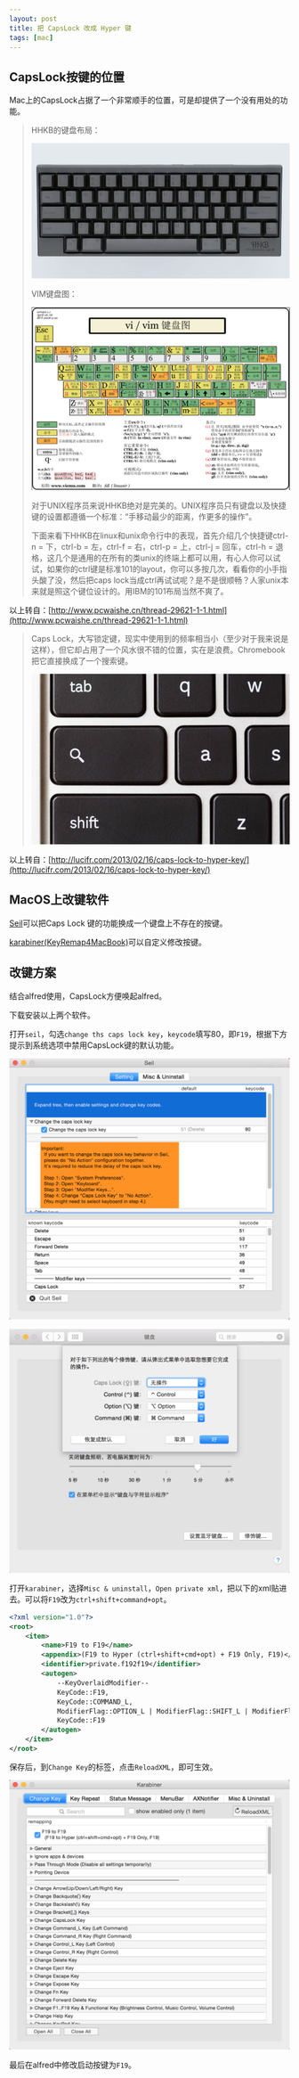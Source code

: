 ```yaml
---
layout: post
title: 把 CapsLock 改成 Hyper 键
tags: [mac]
---
```


## CapsLock按键的位置

Mac上的CapsLock占据了一个非常顺手的位置，可是却提供了一个没有用处的功能。

> HHKB的键盘布局：
>
> ![hhkb](/assets/2014-12-12-map-capslock-to-hyperkey/hhkb.jpg)
>
> VIM键盘图：
>
> ![vim](/assets/2014-12-12-map-capslock-to-hyperkey/vim.png)
>
> 对于UNIX程序员来说HHKB绝对是完美的。UNIX程序员只有键盘以及快捷键的设置都遵循一个标准：“手移动最少的距离，作更多的操作”。
>
> 下面来看下HHKB在linux和unix命令行中的表现，首先介绍几个快捷键ctrl-n = 下，ctrl-b = 左，ctrl-f = 右，ctrl-p = 上，ctrl-j = 回车，ctrl-h = 退格，这几个是通用的在所有的类unix的终端上都可以用，有心人你可以试试，如果你的ctrl键是标准101的layout，你可以多按几次，看看你的小手指头酸了没，然后把caps lock当成ctrl再试试呢？是不是很顺畅？人家unix本来就是照这个键位设计的。用IBM的101布局当然不爽了。

以上转自：[http://www.pcwaishe.cn/thread-29621-1-1.html](http://www.pcwaishe.cn/thread-29621-1-1.html)

> Caps Lock，大写锁定键，现实中使用到的频率相当小（至少对于我来说是这样），但它却占用了一个风水很不错的位置，实在是浪费。Chromebook 把它直接换成了一个搜索键。
>
> ![chromebook](/assets/2014-12-12-map-capslock-to-hyperkey/chromebook.png)

以上转自：[http://lucifr.com/2013/02/16/caps-lock-to-hyper-key/](http://lucifr.com/2013/02/16/caps-lock-to-hyper-key/)

## MacOS上改键软件

[Seil](https://pqrs.org/osx/karabiner/seil.html.en)可以把Caps Lock 键的功能换成一个键盘上不存在的按键。

[karabiner(KeyRemap4MacBook)](https://pqrs.org/osx/karabiner/)可以自定义修改按键。

## 改键方案

结合alfred使用，CapsLock方便唤起alfred。

下载安装以上两个软件。

打开`seil`，勾选`change ths caps lock key`，`keycode`填写80，即`F19`，根据下方提示到系统选项中禁用CapsLock键的默认功能。

![seil](/assets/2014-12-12-map-capslock-to-hyperkey/seil.png)

![system](/assets/2014-12-12-map-capslock-to-hyperkey/system.png)

打开`karabiner`，选择`Misc & uninstall`，`Open private xml`，把以下的xml贴进去。可以将`F19`改为`ctrl+shift+command+opt`。

```xml
<?xml version="1.0"?>
<root>
	<item>
		<name>F19 to F19</name>
		<appendix>(F19 to Hyper (ctrl+shift+cmd+opt) + F19 Only, F19)</appendix>
		<identifier>private.f192f19</identifier>
		<autogen>
			--KeyOverlaidModifier--
			KeyCode::F19,
			KeyCode::COMMAND_L,
			ModifierFlag::OPTION_L | ModifierFlag::SHIFT_L | ModifierFlag::CONTROL_L,
			KeyCode::F19
		</autogen>
	</item>
</root>
```

保存后，到`Change Key`的标签，点击`ReloadXML`，即可生效。

![karabiner](/assets/2014-12-12-map-capslock-to-hyperkey/karabiner.png)

最后在alfred中修改启动按键为`F19`。
